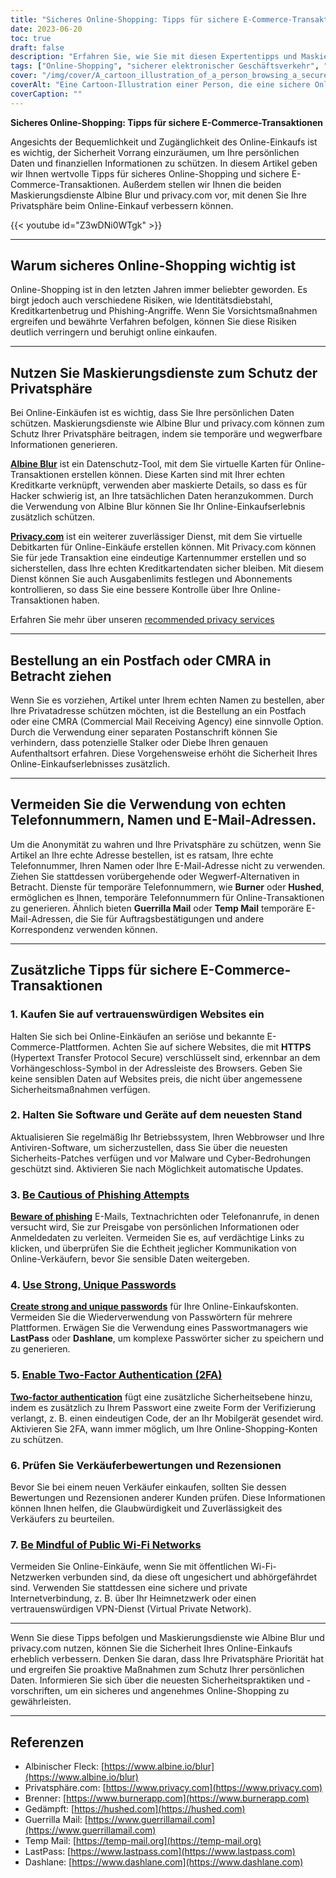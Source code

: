 ```yaml
---
title: "Sicheres Online-Shopping: Tipps für sichere E-Commerce-Transaktionen"
date: 2023-06-20
toc: true
draft: false
description: "Erfahren Sie, wie Sie mit diesen Expertentipps und Maskierungsdiensten sicher online einkaufen und Ihre persönlichen Daten schützen können."
tags: ["Online-Shopping", "sicherer elektronischer Geschäftsverkehr", "sichere Transaktionen", "Schutz der Privatsphäre", "Maskierungsdienste", "Albine Blur", "privacy.com", "Postfach", "CMRA", "sichere Passwörter", "Zwei-Faktor-Authentifizierung", "Phishing-Prävention", "vertrauenswürdige Websites", "Software-Aktualisierungen", "Verkäuferbewertungen", "öffentliches Wi-Fi", "VPN", "Online-Datenschutz", "Prävention von Identitätsdiebstahl", "Kreditkartenbetrug", "Tipps zur Cybersicherheit", "datenschutz", "Online-Sicherheitsmaßnahmen", "vorläufige Telefonnummern", "temporäre E-Mail-Adressen", "seriöse Online-Händler", "Malwareschutz", "Prävention von Cyber-Bedrohungen", "sichere Online-Transaktionen", "Sicherheit der persönlichen Daten"]
cover: "/img/cover/A_cartoon_illustration_of_a_person_browsing_a_secure_online.png"
coverAlt: "Eine Cartoon-Illustration einer Person, die eine sichere Online-Shopping-Website mit einem Vorhängeschloss-Symbol und einem Schild im Hintergrund durchsucht."
coverCaption: ""
---
```


**Sicheres Online-Shopping: Tipps für sichere E-Commerce-Transaktionen**

Angesichts der Bequemlichkeit und Zugänglichkeit des Online-Einkaufs ist es wichtig, der Sicherheit Vorrang einzuräumen, um Ihre persönlichen Daten und finanziellen Informationen zu schützen. In diesem Artikel geben wir Ihnen wertvolle Tipps für sicheres Online-Shopping und sichere E-Commerce-Transaktionen. Außerdem stellen wir Ihnen die beiden Maskierungsdienste Albine Blur und privacy.com vor, mit denen Sie Ihre Privatsphäre beim Online-Einkauf verbessern können.

{{< youtube id="Z3wDNi0WTgk" >}}

______

## Warum sicheres Online-Shopping wichtig ist

Online-Shopping ist in den letzten Jahren immer beliebter geworden. Es birgt jedoch auch verschiedene Risiken, wie Identitätsdiebstahl, Kreditkartenbetrug und Phishing-Angriffe. Wenn Sie Vorsichtsmaßnahmen ergreifen und bewährte Verfahren befolgen, können Sie diese Risiken deutlich verringern und beruhigt online einkaufen.

______

## Nutzen Sie Maskierungsdienste zum Schutz der Privatsphäre

Bei Online-Einkäufen ist es wichtig, dass Sie Ihre persönlichen Daten schützen. Maskierungsdienste wie Albine Blur und privacy.com können zum Schutz Ihrer Privatsphäre beitragen, indem sie temporäre und wegwerfbare Informationen generieren.

[**Albine Blur**](https://dnt.abine.com/#/ref_register/pC8ZbvQtt) ist ein Datenschutz-Tool, mit dem Sie virtuelle Karten für Online-Transaktionen erstellen können. Diese Karten sind mit Ihrer echten Kreditkarte verknüpft, verwenden aber maskierte Details, so dass es für Hacker schwierig ist, an Ihre tatsächlichen Daten heranzukommen. Durch die Verwendung von Albine Blur können Sie Ihr Online-Einkaufserlebnis zusätzlich schützen.

[**Privacy.com**](https://privacy.com/join/SU86Y) ist ein weiterer zuverlässiger Dienst, mit dem Sie virtuelle Debitkarten für Online-Einkäufe erstellen können. Mit Privacy.com können Sie für jede Transaktion eine eindeutige Kartennummer erstellen und so sicherstellen, dass Ihre echten Kreditkartendaten sicher bleiben. Mit diesem Dienst können Sie auch Ausgabenlimits festlegen und Abonnements kontrollieren, so dass Sie eine bessere Kontrolle über Ihre Online-Transaktionen haben.

Erfahren Sie mehr über unseren [recommended privacy services](https://simeononsecurity.ch/recommendations/services)

______

## Bestellung an ein Postfach oder CMRA in Betracht ziehen

Wenn Sie es vorziehen, Artikel unter Ihrem echten Namen zu bestellen, aber Ihre Privatadresse schützen möchten, ist die Bestellung an ein Postfach oder eine CMRA (Commercial Mail Receiving Agency) eine sinnvolle Option. Durch die Verwendung einer separaten Postanschrift können Sie verhindern, dass potenzielle Stalker oder Diebe Ihren genauen Aufenthaltsort erfahren. Diese Vorgehensweise erhöht die Sicherheit Ihres Online-Einkaufserlebnisses zusätzlich.

______

## Vermeiden Sie die Verwendung von echten Telefonnummern, Namen und E-Mail-Adressen.

Um die Anonymität zu wahren und Ihre Privatsphäre zu schützen, wenn Sie Artikel an Ihre echte Adresse bestellen, ist es ratsam, Ihre echte Telefonnummer, Ihren Namen oder Ihre E-Mail-Adresse nicht zu verwenden. Ziehen Sie stattdessen vorübergehende oder Wegwerf-Alternativen in Betracht. Dienste für temporäre Telefonnummern, wie **Burner** oder **Hushed**, ermöglichen es Ihnen, temporäre Telefonnummern für Online-Transaktionen zu generieren. Ähnlich bieten **Guerrilla Mail** oder **Temp Mail** temporäre E-Mail-Adressen, die Sie für Auftragsbestätigungen und andere Korrespondenz verwenden können.

______

## Zusätzliche Tipps für sichere E-Commerce-Transaktionen

### 1. Kaufen Sie auf vertrauenswürdigen Websites ein

Halten Sie sich bei Online-Einkäufen an seriöse und bekannte E-Commerce-Plattformen. Achten Sie auf sichere Websites, die mit **HTTPS** (Hypertext Transfer Protocol Secure) verschlüsselt sind, erkennbar an dem Vorhängeschloss-Symbol in der Adressleiste des Browsers. Geben Sie keine sensiblen Daten auf Websites preis, die nicht über angemessene Sicherheitsmaßnahmen verfügen.

### 2. Halten Sie Software und Geräte auf dem neuesten Stand

Aktualisieren Sie regelmäßig Ihr Betriebssystem, Ihren Webbrowser und Ihre Antiviren-Software, um sicherzustellen, dass Sie über die neuesten Sicherheits-Patches verfügen und vor Malware und Cyber-Bedrohungen geschützt sind. Aktivieren Sie nach Möglichkeit automatische Updates.

### 3. [Be Cautious of Phishing Attempts](https://simeononsecurity.ch/articles/what-is-a-common-indicator-of-a-phishing-attempt/)

[**Beware of phishing**](https://simeononsecurity.ch/articles/what-is-a-common-indicator-of-a-phishing-attempt/) E-Mails, Textnachrichten oder Telefonanrufe, in denen versucht wird, Sie zur Preisgabe von persönlichen Informationen oder Anmeldedaten zu verleiten. Vermeiden Sie es, auf verdächtige Links zu klicken, und überprüfen Sie die Echtheit jeglicher Kommunikation von Online-Verkäufern, bevor Sie sensible Daten weitergeben.

### 4. [Use Strong, Unique Passwords](https://simeononsecurity.ch/articles/how-to-create-strong-passwords/)

[**Create strong and unique passwords**](https://simeononsecurity.ch/articles/how-to-create-strong-passwords/) für Ihre Online-Einkaufskonten. Vermeiden Sie die Wiederverwendung von Passwörtern für mehrere Plattformen. Erwägen Sie die Verwendung eines Passwortmanagers wie **LastPass** oder **Dashlane**, um komplexe Passwörter sicher zu speichern und zu generieren.

### 5. [Enable Two-Factor Authentication (2FA)](https://simeononsecurity.ch/articles/what-are-the-diferent-kinds-of-factors-in-mfa/)

[**Two-factor authentication**](https://simeononsecurity.ch/articles/what-are-the-diferent-kinds-of-factors-in-mfa/) fügt eine zusätzliche Sicherheitsebene hinzu, indem es zusätzlich zu Ihrem Passwort eine zweite Form der Verifizierung verlangt, z. B. einen eindeutigen Code, der an Ihr Mobilgerät gesendet wird. Aktivieren Sie 2FA, wann immer möglich, um Ihre Online-Shopping-Konten zu schützen.

### 6. Prüfen Sie Verkäuferbewertungen und Rezensionen

Bevor Sie bei einem neuen Verkäufer einkaufen, sollten Sie dessen Bewertungen und Rezensionen anderer Kunden prüfen. Diese Informationen können Ihnen helfen, die Glaubwürdigkeit und Zuverlässigkeit des Verkäufers zu beurteilen.

### 7. [Be Mindful of Public Wi-Fi Networks](https://simeononsecurity.ch/articles/how-to-create-a-secure-wifi-network/)

Vermeiden Sie Online-Einkäufe, wenn Sie mit öffentlichen Wi-Fi-Netzwerken verbunden sind, da diese oft ungesichert und abhörgefährdet sind. Verwenden Sie stattdessen eine sichere und private Internetverbindung, z. B. über Ihr Heimnetzwerk oder einen vertrauenswürdigen VPN-Dienst (Virtual Private Network).

______

Wenn Sie diese Tipps befolgen und Maskierungsdienste wie Albine Blur und privacy.com nutzen, können Sie die Sicherheit Ihres Online-Einkaufs erheblich verbessern. Denken Sie daran, dass Ihre Privatsphäre Priorität hat und ergreifen Sie proaktive Maßnahmen zum Schutz Ihrer persönlichen Daten. Informieren Sie sich über die neuesten Sicherheitspraktiken und -vorschriften, um ein sicheres und angenehmes Online-Shopping zu gewährleisten.

______

## Referenzen

- Albinischer Fleck: [https://www.albine.io/blur](https://www.albine.io/blur)
- Privatsphäre.com: [https://www.privacy.com](https://www.privacy.com)
- Brenner: [https://www.burnerapp.com](https://www.burnerapp.com)
- Gedämpft: [https://hushed.com](https://hushed.com)
- Guerrilla Mail: [https://www.guerrillamail.com](https://www.guerrillamail.com)
- Temp Mail: [https://temp-mail.org](https://temp-mail.org)
- LastPass: [https://www.lastpass.com](https://www.lastpass.com)
- Dashlane: [https://www.dashlane.com](https://www.dashlane.com)